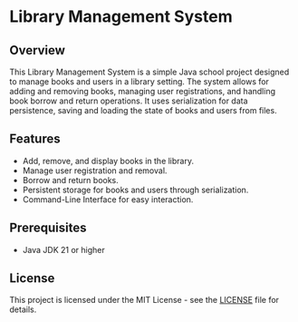 # Library Management System

## Overview

This Library Management System is a simple Java school project designed to manage books and users in a library setting.
The
system allows for adding and removing books, managing user registrations, and handling book borrow and return
operations. It uses serialization for data persistence, saving and loading the state of books and users from files.

## Features

- Add, remove, and display books in the library.
- Manage user registration and removal.
- Borrow and return books.
- Persistent storage for books and users through serialization.
- Command-Line Interface for easy interaction.

## Prerequisites

- Java JDK 21 or higher

[//]: # (## Usage)

[//]: # (Once you start the application, you will be prompted with a menu to choose from various actions:)

[//]: # ()

[//]: # (1. Add Book)

[//]: # (2. Remove Book)

[//]: # (3. Display All books)

[//]: # (4. Find Book)

[//]: # (5. Manage Users)

[//]: # (6. Exit)

## License

This project is licensed under the MIT License - see the [LICENSE](LICENSE) file for details.